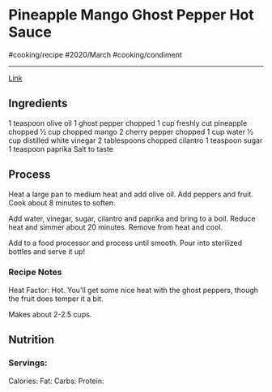 # Pineapple Mango Ghost Pepper Hot Sauce
#cooking/recipe #2020/March #cooking/condiment
- - - -
[Link](http://thingsicantsay.com/chuys-creamy-jalapeno-dip-copycat-recipe/)

## Ingredients
1 teaspoon olive oil
1 ghost pepper chopped
1 cup freshly cut pineapple chopped
½ cup chopped mango
2 cherry pepper chopped
1 cup water
½ cup distilled white vinegar
2 tablespoons chopped cilantro
1 teaspoon sugar
1 teaspoon paprika
Salt to taste

## Process
Heat a large pan to medium heat and add olive oil. Add peppers and fruit. Cook about 8 minutes to soften.

Add water, vinegar, sugar, cilantro and paprika and bring to a boil. Reduce heat and simmer about 20 minutes. Remove from heat and cool.

Add to a food processor and process until smooth. Pour into sterilized bottles and serve it up!

### Recipe Notes
Heat Factor: Hot. You'll get some nice heat with the ghost peppers, though the fruit does temper it a bit.

Makes about 2-2.5 cups.

## Nutrition
### Servings:
Calories: 
Fat: 
Carbs: 
Protein: 